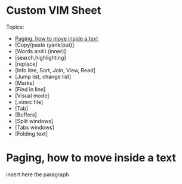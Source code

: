 # Custom VIM Sheet

Topics:
- [Paging, how to move inside a text](#paging-how-to-move-inside-a-text)
- [Copy/paste (yank/put)]
- [Words and i (inner)]
- [search,highlighting]
- [replace]
- [Info line, Sort, Join, View, Read]
- [Jump list, change list]
- [Marks]
- [Find in line]
- [Visual mode]
- [.vimrc file]
- [Tab]
- [Buffers]
- [Split windows]
- [Tabs windows]
- [Folding text]










# Paging, how to move inside a text
insert here the paragraph
